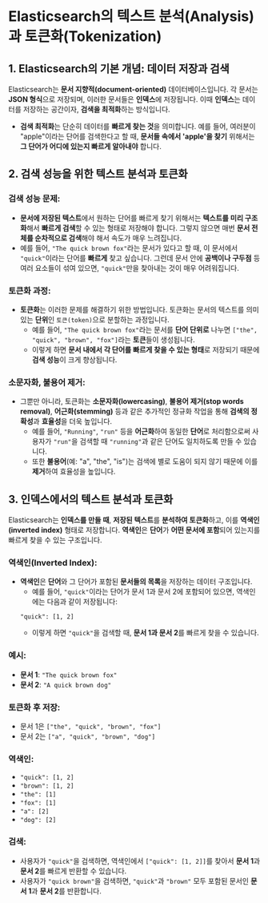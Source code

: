 # Elasticsearch의 텍스트 분석(Analysis)과 토큰화(Tokenization)

## 1. Elasticsearch의 기본 개념: 데이터 저장과 검색

Elasticsearch는 **문서 지향적(document-oriented)** 데이터베이스입니다. 각 문서는 **JSON 형식**으로 저장되며, 이러한 문서들은 **인덱스**에 저장됩니다. 이때 **인덱스**는 데이터를 저장하는 공간이자, **검색을 최적화**하는 방식입니다.

* **검색 최적화**는 단순히 데이터를 **빠르게 찾는 것**을 의미합니다. 예를 들어, 여러분이 "apple"이라는 단어를 검색한다고 할 때, **문서들 속에서 'apple'을 찾기** 위해서는 **그 단어가 어디에 있는지 빠르게 알아내야** 합니다.

## 2. 검색 성능을 위한 텍스트 분석과 토큰화

### 검색 성능 문제:
* **문서에 저장된 텍스트**에서 원하는 단어를 빠르게 찾기 위해서는 **텍스트를 미리 구조화**해서 **빠르게 검색**할 수 있는 형태로 저장해야 합니다. 그렇지 않으면 매번 **문서 전체를 순차적으로 검색**해야 해서 속도가 매우 느려집니다.
* 예를 들어, `"The quick brown fox"`라는 문서가 있다고 할 때, 이 문서에서 `"quick"`이라는 단어를 **빠르게** 찾고 싶습니다. 그런데 문서 안에 **공백이나 구두점** 등 여러 요소들이 섞여 있으면, `"quick"`만을 찾아내는 것이 매우 어려워집니다.

### 토큰화 과정:
* **토큰화**는 이러한 문제를 해결하기 위한 방법입니다. 토큰화는 문서의 텍스트를 의미 있는 **단위**인 `토큰(token)`으로 분할하는 과정입니다.
   * 예를 들어, `"The quick brown fox"`라는 문서를 **단어 단위로** 나누면 `["the", "quick", "brown", "fox"]`라는 **토큰**들이 생성됩니다.
   * 이렇게 하면 **문서 내에서 각 단어를 빠르게 찾을 수 있는 형태**로 저장되기 때문에 **검색 성능**이 크게 향상됩니다.

### 소문자화, 불용어 제거:
* 그뿐만 아니라, 토큰화는 **소문자화(lowercasing)**, **불용어 제거(stop words removal)**, **어근화(stemming)** 등과 같은 추가적인 정규화 작업을 통해 **검색의 정확성**과 **효율성**을 더욱 높입니다.
   * 예를 들어, `"Running"`, `"run"` 등을 **어근화**하여 동일한 **단어**로 처리함으로써 사용자가 `"run"`을 검색할 때 `"running"`과 같은 단어도 일치하도록 만들 수 있습니다.
   * 또한 **불용어**(예: "a", "the", "is")는 검색에 별로 도움이 되지 않기 때문에 이를 **제거**하여 효율성을 높입니다.

## 3. 인덱스에서의 텍스트 분석과 토큰화

Elasticsearch는 **인덱스를 만들 때**, **저장된 텍스트**를 **분석하여 토큰화**하고, 이를 **역색인(inverted index)** 형태로 저장합니다. **역색인**은 **단어**가 **어떤 문서에 포함**되어 있는지를 빠르게 찾을 수 있는 구조입니다.

### 역색인(Inverted Index):
* **역색인**은 **단어**와 그 단어가 포함된 **문서들의 목록**을 저장하는 데이터 구조입니다.
   * 예를 들어, `"quick"`이라는 단어가 문서 1과 문서 2에 포함되어 있으면, 역색인에는 다음과 같이 저장됩니다:
   ```
   "quick": [1, 2]
   ```
   * 이렇게 하면 `"quick"`을 검색할 때, **문서 1과 문서 2**를 빠르게 찾을 수 있습니다.

### 예시:
* **문서 1**: `"The quick brown fox"`
* **문서 2**: `"A quick brown dog"`

### 토큰화 후 저장:
* 문서 1은 `["the", "quick", "brown", "fox"]`
* 문서 2는 `["a", "quick", "brown", "dog"]`

### 역색인:
* `"quick": [1, 2]`
* `"brown": [1, 2]`
* `"the": [1]`
* `"fox": [1]`
* `"a": [2]`
* `"dog": [2]`

### 검색:
* 사용자가 `"quick"`을 검색하면, 역색인에서 `["quick": [1, 2]]`를 찾아서 **문서 1**과 **문서 2**를 빠르게 반환할 수 있습니다.
* 사용자가 `"quick brown"`을 검색하면, `"quick"`과 `"brown"` 모두 포함된 문서인 **문서 1**과 **문서 2**를 반환합니다.

